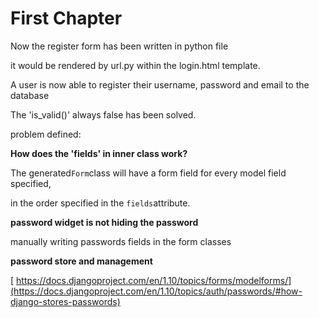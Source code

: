 # First Chapter

Now the register form has been written in python file

it would be rendered by url.py within the login.html template.

A user is now able to register their username, password and email to the database

The 'is\_valid\(\)' always false has been solved.

problem defined:

**How does the 'fields' in inner class work?**

The generated`Form`class will have a form field for every model field specified,

in the order specified in the `fields`attribute.

**password widget is not hiding the password**

manually writing passwords fields in the form classes

**password store and management**

[ https://docs.djangoproject.com/en/1.10/topics/forms/modelforms/](https://docs.djangoproject.com/en/1.10/topics/auth/passwords/#how-django-stores-passwords)





